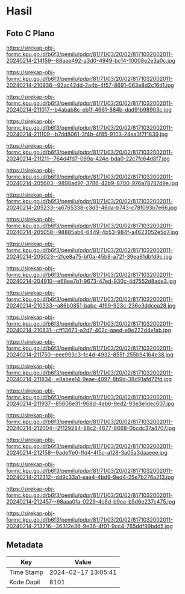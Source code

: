 # Hasil

## Foto C Plano

https://sirekap-obj-formc.kpu.go.id/b6f3/pemilu/pdpr/81/71/03/20/02/8171032002011-20240214-214159--88aae492-a3d0-4949-bc14-10008e2e3a0c.jpg

https://sirekap-obj-formc.kpu.go.id/b6f3/pemilu/pdpr/81/71/03/20/02/8171032002011-20240214-210936--92ac42dd-2a4b-4f57-8691-063e8d2c16d1.jpg

https://sirekap-obj-formc.kpu.go.id/b6f3/pemilu/pdpr/81/71/03/20/02/8171032002011-20240214-211017--b4abab8c-eb1f-4661-884b-dad91b98903c.jpg

https://sirekap-obj-formc.kpu.go.id/b6f3/pemilu/pdpr/81/71/03/20/02/8171032002011-20240214-211109--b7dd8061-3f4b-4f85-9103-24aa3f7f1839.jpg

https://sirekap-obj-formc.kpu.go.id/b6f3/pemilu/pdpr/81/71/03/20/02/8171032002011-20240214-211211--764d4fd7-069a-424e-bda0-22c7fc64d8f7.jpg

https://sirekap-obj-formc.kpu.go.id/b6f3/pemilu/pdpr/81/71/03/20/02/8171032002011-20240214-205603--9898ad97-3786-42b9-8700-976a78787d9e.jpg

https://sirekap-obj-formc.kpu.go.id/b6f3/pemilu/pdpr/81/71/03/20/02/8171032002011-20240214-205233--a6765338-c3d3-46da-b743-c78f093b7e66.jpg

https://sirekap-obj-formc.kpu.go.id/b6f3/pemilu/pdpr/81/71/03/20/02/8171032002011-20240214-205058--98885ab6-6449-4b53-984f-a4623052e5d7.jpg

https://sirekap-obj-formc.kpu.go.id/b6f3/pemilu/pdpr/81/71/03/20/02/8171032002011-20240214-205023--2fce8a75-bf0a-45b8-a721-39ea81dbfd9c.jpg

https://sirekap-obj-formc.kpu.go.id/b6f3/pemilu/pdpr/81/71/03/20/02/8171032002011-20240214-204910--e68ee7b1-9673-47ed-930c-4d7552d8ade3.jpg

https://sirekap-obj-formc.kpu.go.id/b6f3/pemilu/pdpr/81/71/03/20/02/8171032002011-20240214-210333--a86b0851-babc-4f99-923c-236e3ddcea28.jpg

https://sirekap-obj-formc.kpu.go.id/b6f3/pemilu/pdpr/81/71/03/20/02/8171032002011-20240214-210831--cff13673-a2d7-402c-aaed-e9e222d4e1ab.jpg

https://sirekap-obj-formc.kpu.go.id/b6f3/pemilu/pdpr/81/71/03/20/02/8171032002011-20240214-211750--eee993c3-1c4d-4932-855f-255b94164e38.jpg

https://sirekap-obj-formc.kpu.go.id/b6f3/pemilu/pdpr/81/71/03/20/02/8171032002011-20240214-211834--e8abee14-9eae-4097-8b9d-38d91afd72fd.jpg

https://sirekap-obj-formc.kpu.go.id/b6f3/pemilu/pdpr/81/71/03/20/02/8171032002011-20240214-211937--85606e31-968d-4eb6-9ed2-93e3e1dec607.jpg

https://sirekap-obj-formc.kpu.go.id/b6f3/pemilu/pdpr/81/71/03/20/02/8171032002011-20240214-212004--21129284-88c2-4677-8668-0bcdc37a4707.jpg

https://sirekap-obj-formc.kpu.go.id/b6f3/pemilu/pdpr/81/71/03/20/02/8171032002011-20240214-212158--9adeffe0-ffd4-4f5c-a128-3a05a3daaeee.jpg

https://sirekap-obj-formc.kpu.go.id/b6f3/pemilu/pdpr/81/71/03/20/02/8171032002011-20240214-212312--dd9c33a1-eae4-4bd9-9ed4-25e7b276a213.jpg

https://sirekap-obj-formc.kpu.go.id/b6f3/pemilu/pdpr/81/71/03/20/02/8171032002011-20240214-212457--98aaa0fa-0229-4c8d-b9ea-b5d6e237c475.jpg

https://sirekap-obj-formc.kpu.go.id/b6f3/pemilu/pdpr/81/71/03/20/02/8171032002011-20240214-213216--36312e36-9e36-4f01-9cc4-765ddf99bdd5.jpg


## Metadata

| Key        | Value               |
| ---------- | ------------------- |
| Time Stamp | 2024-02-17 13:05:41 |
| Kode Dapil | 8101                |



